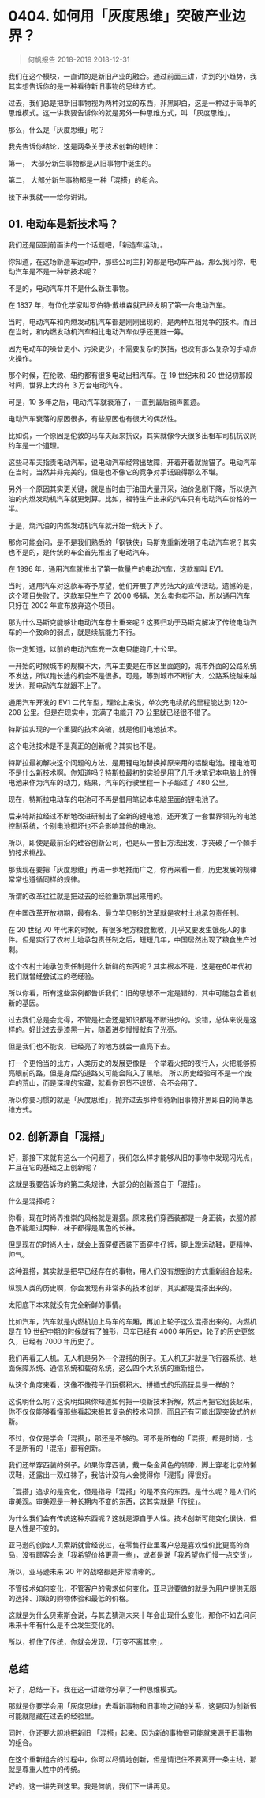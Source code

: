 # 0404. 如何用「灰度思维」突破产业边界？
> 何帆报告 2018-2019
2018-12-31

我们在这个模块，一直讲的是新旧产业的融合。通过前面三讲，讲到的小趋势，我其实想告诉你的是一种看待新旧事物的思维方式。

过去，我们总是把新旧事物视为两种对立的东西，非黑即白，这是一种过于简单的思维模式。这一讲我要告诉你的就是另外一种思维方式，叫 「灰度思维」。

那么，什么是「灰度思维」呢？

我先告诉你结论，这是两条关于技术创新的规律：

第一， 大部分新生事物都是从旧事物中诞生的。

第二， 大部分新生事物都是一种「混搭」的组合。

接下来我就一一给你讲讲。

## 01. 电动车是新技术吗？

我们还是回到前面讲的一个话题吧，「新造车运动」。

你知道，在这场新造车运动中，那些公司主打的都是电动车产品。那么我问你，电动汽车是不是一种新技术呢？

不是的，电动汽车并不是什么新生事物。

在 1837 年，有位化学家叫罗伯特·戴维森就已经发明了第一台电动汽车。

当时，电动汽车和内燃发动机汽车都是刚刚出现的，是两种互相竞争的技术。而且在当时，和内燃发动机汽车相比电动汽车似乎还更胜一筹。

因为电动车的噪音更小、污染更少，不需要复杂的换挡，也没有那么复杂的手动点火操作。

那个时候，在伦敦、纽约都有很多电动出租汽车。在 19 世纪末和 20 世纪初那段时间，世界上大约有 3 万台电动汽车。

可是，10 多年之后，电动汽车就衰落了，一直到最后销声匿迹。

电动汽车衰落的原因很多，有些原因也有很大的偶然性。

比如说，一个原因是伦敦的马车夫起来抗议，其实就像今天很多出租车司机抗议网约车是一个道理。

这些马车夫指责电动汽车，说电动汽车经常出故障，开着开着就抛锚了。电动汽车在当时，当然并非完美的，但是也不像它的竞争对手诋毁得那么不堪。

另外一个原因其实更关键，就是当时由于油田大量开采，油价急剧下降，所以烧汽油的内燃发动机汽车就更划算。比如，福特生产出来的汽车只有电动汽车价格的一半。

于是，烧汽油的内燃发动机汽车就开始一统天下了。

那你可能会问，是不是我们熟悉的「钢铁侠」马斯克重新发明了电动汽车呢？其实也不是的，是传统的车企首先推出了电动汽车。

在 1996 年，通用汽车就推出了第一款量产的电动汽车，这款车叫 EV1。

当时，通用汽车对这款车寄予厚望，他们开展了声势浩大的宣传活动。遗憾的是，这个项目失败了。这款车只生产了 2000 多辆，怎么卖也卖不动，所以通用汽车只好在 2002 年宣布放弃这个项目。

那为什么马斯克能够让电动汽车卷土重来呢？这要归功于马斯克解决了传统电动汽车的一个致命的弱点，就是续航能力不行。

你一定知道，以前的电动汽车充一次电只能跑几十公里。

一开始的时候城市的规模不大，汽车主要是在市区里面跑的，城市外面的公路系统不发达，所以跑长途的机会不是很多。可是，等到城市不断扩大，公路系统越来越发达，那电动汽车就跟不上了。

通用汽车开发的 EV1 二代车型，理论上来说，单次充电续航的里程能达到 120-208 公里。但是在现实中，充满了电能开 70 公里就已经很不错了。

特斯拉实现的一个重要的技术突破，就是他们电池技术。

这个电池技术是不是真正的创新呢？其实也不是。

特斯拉最初解决这个问题的方法，是用锂电池替换掉原来用的铝酸电池。锂电池可不是什么新技术啊。你知道吗？特斯拉最初的实验是用了几千块笔记本电脑上的锂电池来作为汽车的动力，结果，汽车的行驶里程一下子超过了 480 公里。

现在，特斯拉电动车的电池可不再是借用笔记本电脑里面的锂电池了。

后来特斯拉经过不断地改进研制出了全新的锂电池，还开发了一套世界领先的电池控制系统，个别电池损坏也不会影响其他的电池。

所以，即使是最前沿的硅谷创新公司，也是从一套旧方法出发，才突破了一个棘手的技术挑战。

那我现在要把「灰度思维」再进一步地推而广之，你再来看一看，历史发展的规律常常也遵循同样的规律。

所谓的改革往往就是把过去的经验重新拿出来用的。

在中国改革开放初期，最有名、最立竿见影的改革就是农村土地承包责任制。

在 20 世纪 70 年代末的时候，有很多地方粮食歉收，几乎又要发生饿死人的事件。但是实行了农村土地承包责任制之后，短短几年，中国居然出现了粮食生产过剩。

这个农村土地承包责任制是什么新鲜的东西呢？其实根本不是，这是在60年代初我们就曾经尝试过的老经验。

所以你看，所有这些案例都告诉我们：旧的思想不一定是错的，其中可能包含着创新的基因。

过去我们总是会觉得，不管是社会还是知识都是不断进步的。没错，总体来说是这样的。好比过去是漆黑一片，随着进步慢慢就有了光亮。

但是我们也不能说，已经亮了的地方就会一直亮下去。

打一个更恰当的比方，人类历史的发展更像是一个举着火把的夜行人，火把能够照亮眼前的路，但是身后的道路又可能会陷入了黑暗。
所以历史经验可不是一个废弃的荒山，而是深埋的宝藏，就看你识货不识货、会不会用了。

所以你要习惯的就是「灰度思维」，抛弃过去那种看待新旧事物非黑即白的简单思维方式。

## 02. 创新源自「混搭」

好，那接下来就有这么一个问题了，我们怎么样才能够从旧的事物中发现闪光点，并且在它的基础之上创新呢？

这就是我要告诉你的第二条规律，大部分的创新源自于「混搭」。

什么是混搭呢？

你看，现在时尚界推崇的风格就是混搭。原来我们穿西装都是一身正装，衣服的颜色不能超过两种，袜子都得是黑色的长袜。

但是现在的时尚人士，就会上面穿便西装下面穿牛仔裤，脚上蹬运动鞋，更精神、帅气。

这种混搭，其实就是把早已经存在的事物，用人们没有想到的方式重新组合起来。

纵观人类的历史啊，你会发现有非常多的技术创新，其实都是混搭出来的。

太阳底下本来就没有完全新鲜的事情。

比如汽车，汽车就是内燃机加上马车的车厢，再加上轮子这么混搭出来的。内燃机是在 19 世纪中期的时候就有了雏形，马车已经有 4000 年历史，轮子的历史更悠久，已经有 7000 年历史了。

我们再看无人机。无人机是另外一个混搭的例子。无人机无非就是飞行器系统、地面保障系统、通信系统和载荷系统，这么四个大系统的重新组合。

从这个角度来看，这像不像孩子们玩搭积木、拼插式的乐高玩具是一样的？

这说明什么呢？这说明如果你知道如何把一项新技术拆解，然后再把它组装起来，你不仅仅能够看懂那些看起来极其复杂的技术问题，而且还有可能出现突破式的创新。

不过，仅仅是学会「混搭」，那还是不够的。可不是所有的「混搭」都是时尚，也不是所有的「混搭」都有创新。

我们还举穿西装的例子。如果你穿西装，戴一条金黄色的领带，脚上穿老北京的懒汉鞋，还露出一双红袜子，我估计没有人会觉得你「混搭」得很好。

「混搭」追求的是变化，但是指导「混搭」的是不变的东西。是什么呢？是人们的审美观。审美观是一种长期内不变的东西，这其实就是「传统」。

为什么我们会有传统这种东西呢？这就是源自于人性。技术创新可能变化很快，但是人性是不变的。

亚马逊的创始人贝索斯就曾经说过，在零售行业里客户总是喜欢性价比更高的商品，没有顾客会说「我希望价格更高一些」，或者是说「我希望你们慢一点交货」。

所以，亚马逊未来 20 年的战略都是非常清晰的。

不管技术如何变化，不管客户的需求如何变化，亚马逊要做的就是为用户提供无限的选择、顶级的购物体验和最低的价格。

这就是为什么贝索斯会说，与其去猜测未来十年会出现什么变化，那你不如去问问未来十年有什么是不会发生变化的。

所以，抓住了传统，你就会发现，「万变不离其宗」。

## 总结

好了，总结一下。我在这一讲跟你分享了一种思维模式。

那就是你要学会用「灰度思维」去看新事物和旧事物之间的关系，这是因为创新很可能就隐藏在过去的经验里。

同时，你还要大胆地把新旧 「混搭」起来。因为新的事物很可能就来源于旧事物的组合。

在这个重新组合的过程中，你可以尽情地创新，但是请记住不要离开一条主线，那就是尊重人性中的传统。

好的，这一讲先到这里。我是何帆，我们下一讲再见。

